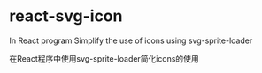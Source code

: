 # react-svg-icon
In React program Simplify the use of icons using svg-sprite-loader

在React程序中使用svg-sprite-loader简化icons的使用



